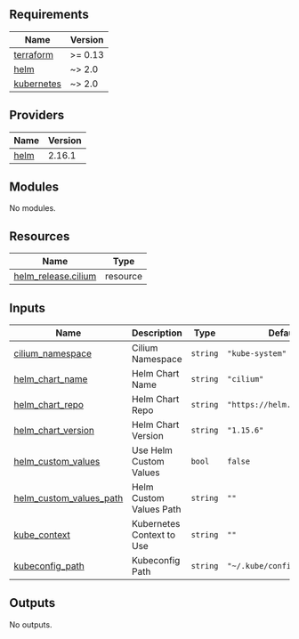 <!-- BEGIN_TF_DOCS -->
## Requirements

| Name | Version |
|------|---------|
| <a name="requirement_terraform"></a> [terraform](#requirement\_terraform) | >= 0.13 |
| <a name="requirement_helm"></a> [helm](#requirement\_helm) | ~> 2.0 |
| <a name="requirement_kubernetes"></a> [kubernetes](#requirement\_kubernetes) | ~> 2.0 |

## Providers

| Name | Version |
|------|---------|
| <a name="provider_helm"></a> [helm](#provider\_helm) | 2.16.1 |

## Modules

No modules.

## Resources

| Name | Type |
|------|------|
| [helm_release.cilium](https://registry.terraform.io/providers/hashicorp/helm/latest/docs/resources/release) | resource |

## Inputs

| Name | Description | Type | Default | Required |
|------|-------------|------|---------|:--------:|
| <a name="input_cilium_namespace"></a> [cilium\_namespace](#input\_cilium\_namespace) | Cilium Namespace | `string` | `"kube-system"` | no |
| <a name="input_helm_chart_name"></a> [helm\_chart\_name](#input\_helm\_chart\_name) | Helm Chart Name | `string` | `"cilium"` | no |
| <a name="input_helm_chart_repo"></a> [helm\_chart\_repo](#input\_helm\_chart\_repo) | Helm Chart Repo | `string` | `"https://helm.cilium.io/"` | no |
| <a name="input_helm_chart_version"></a> [helm\_chart\_version](#input\_helm\_chart\_version) | Helm Chart Version | `string` | `"1.15.6"` | no |
| <a name="input_helm_custom_values"></a> [helm\_custom\_values](#input\_helm\_custom\_values) | Use Helm Custom Values | `bool` | `false` | no |
| <a name="input_helm_custom_values_path"></a> [helm\_custom\_values\_path](#input\_helm\_custom\_values\_path) | Helm Custom Values Path | `string` | `""` | no |
| <a name="input_kube_context"></a> [kube\_context](#input\_kube\_context) | Kubernetes Context to Use | `string` | `""` | no |
| <a name="input_kubeconfig_path"></a> [kubeconfig\_path](#input\_kubeconfig\_path) | Kubeconfig Path | `string` | `"~/.kube/config"` | no |

## Outputs

No outputs.
<!-- END_TF_DOCS -->
